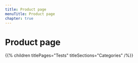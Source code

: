 ```yaml
---
title: Product page
menuTitle: Product page
chapter: true
---
```


# Product page

{{% children titlePages="Tests" titleSections="Categories" /%}}